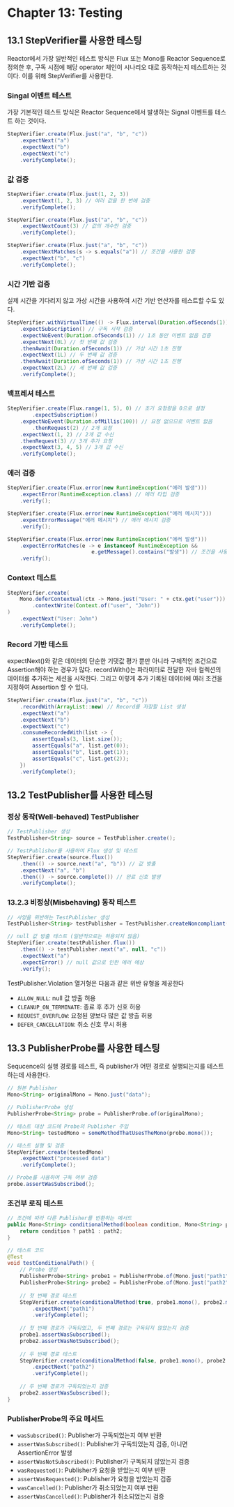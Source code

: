# Chapter 13: Testing

## 13.1 StepVerifier를 사용한 테스팅

Reactor에서 가장 일반적인 테스트 방식은 Flux 또는 Mono를 Reactor Sequence로 정의한 후,
구독 시점에 해당 operator 체인이 시나리오 대로 동작하는지 테스트하는 것이다. 이를 위해 StepVerifier를 사용한다.

### Singal 이벤트 테스트

가장 기본적인 테스트 방식은 Reactor Sequence에서 발생하는 Signal 이벤트를 테스트 하는 것이다.

```java
StepVerifier.create(Flux.just("a", "b", "c"))
    .expectNext("a")
    .expectNext("b")
    .expectNext("c")
    .verifyComplete();
```

### 값 검증

```java
StepVerifier.create(Flux.just(1, 2, 3))
    .expectNext(1, 2, 3) // 여러 값을 한 번에 검증
    .verifyComplete();

StepVerifier.create(Flux.just("a", "b", "c"))
    .expectNextCount(3) // 값의 개수만 검증
    .verifyComplete();

StepVerifier.create(Flux.just("a", "b", "c"))
    .expectNextMatches(s -> s.equals("a")) // 조건을 사용한 검증
    .expectNext("b", "c")
    .verifyComplete();
```

### 시간 기반 검증

실제 시간을 기다리지 않고 가상 시간을 사용하여 시간 기반 연산자를 테스트할 수도 있다.

```java
StepVerifier.withVirtualTime(() -> Flux.interval(Duration.ofSeconds(1)).take(3))
    .expectSubscription() // 구독 시작 검증
    .expectNoEvent(Duration.ofSeconds(1)) // 1초 동안 이벤트 없음 검증
    .expectNext(0L) // 첫 번째 값 검증
    .thenAwait(Duration.ofSeconds(1)) // 가상 시간 1초 진행
    .expectNext(1L) // 두 번째 값 검증
    .thenAwait(Duration.ofSeconds(1)) // 가상 시간 1초 진행
    .expectNext(2L) // 세 번째 값 검증
    .verifyComplete();
```

### 백프레셔 테스트

```java
StepVerifier.create(Flux.range(1, 5), 0) // 초기 요청량을 0으로 설정
        .expectSubscription()
    .expectNoEvent(Duration.ofMillis(100)) // 요청 없으므로 이벤트 없음
        .thenRequest(2) // 2개 요청
    .expectNext(1, 2) // 2개 값 수신
    .thenRequest(3) // 3개 추가 요청
    .expectNext(3, 4, 5) // 3개 값 수신
    .verifyComplete();
```

### 에러 검증

```java
StepVerifier.create(Flux.error(new RuntimeException("에러 발생")))
    .expectError(RuntimeException.class) // 에러 타입 검증
    .verify();

StepVerifier.create(Flux.error(new RuntimeException("에러 메시지")))
    .expectErrorMessage("에러 메시지") // 에러 메시지 검증
    .verify();

StepVerifier.create(Flux.error(new RuntimeException("에러 발생")))
    .expectErrorMatches(e -> e instanceof RuntimeException && 
                           e.getMessage().contains("발생")) // 조건을 사용한 에러 검증
    .verify();
```

### Context 테스트

```java
StepVerifier.create(
    Mono.deferContextual(ctx -> Mono.just("User: " + ctx.get("user")))
        .contextWrite(Context.of("user", "John"))
)
    .expectNext("User: John")
    .verifyComplete();
```

### Record 기반 테스트

expectNext()와 같은 데이터의 단순한 기댓값 평가 뿐만 아니라 구체적인 조건으로 Assertion해야 하는 경우가 많다.
recordWith()는 파라미터로 전달한 자바 컬렉션의 데이터를 추가하는 세션을 시작한다. 그리고 이렇게 추가 기록된 데이터에
여러 조건을 지정하여 Assertion 할 수 있다.

```java
StepVerifier.create(Flux.just("a", "b", "c"))
    .recordWith(ArrayList::new) // Record를 저장할 List 생성
    .expectNext("a")
    .expectNext("b")
    .expectNext("c")
    .consumeRecordedWith(list -> {
        assertEquals(3, list.size());
        assertEquals("a", list.get(0));
        assertEquals("b", list.get(1));
        assertEquals("c", list.get(2));
    })
    .verifyComplete();
```

## 13.2 TestPublisher를 사용한 테스팅

### 정상 동작(Well-behaved) TestPublisher

```java
// TestPublisher 생성
TestPublisher<String> source = TestPublisher.create();

// TestPublisher를 사용하여 Flux 생성 및 테스트
StepVerifier.create(source.flux())
    .then(() -> source.next("a", "b")) // 값 방출
    .expectNext("a", "b")
    .then(() -> source.complete()) // 완료 신호 발생
    .verifyComplete();
```

### 13.2.3 비정상(Misbehaving) 동작 테스트

```java
// 사양을 위반하는 TestPublisher 생성
TestPublisher<String> testPublisher = TestPublisher.createNoncompliant(TestPublisher.Violation.ALLOW_NULL);

// null 값 방출 테스트 (일반적으로는 허용되지 않음)
StepVerifier.create(testPublisher.flux())
    .then(() -> testPublisher.next("a", null, "c"))
    .expectNext("a")
    .expectError() // null 값으로 인한 에러 예상
    .verify();
```

TestPublisher.Violation 열거형은 다음과 같은 위반 유형을 제공한다

- `ALLOW_NULL`: null 값 방출 허용
- `CLEANUP_ON_TERMINATE`: 종료 후 추가 신호 허용
- `REQUEST_OVERFLOW`: 요청된 양보다 많은 값 방출 허용
- `DEFER_CANCELLATION`: 취소 신호 무시 허용

## 13.3 PublisherProbe를 사용한 테스팅

Sequcence의 실행 경로를 테스트, 즉 publisher가 어떤 경로로 실행되는지를 테스트하는데 사용한다.

```java
// 원본 Publisher
Mono<String> originalMono = Mono.just("data");

// PublisherProbe 생성
PublisherProbe<String> probe = PublisherProbe.of(originalMono);

// 테스트 대상 코드에 Probe의 Publisher 주입
Mono<String> testedMono = someMethodThatUsesTheMono(probe.mono());

// 테스트 실행 및 검증
StepVerifier.create(testedMono)
    .expectNext("processed data")
    .verifyComplete();

// Probe를 사용하여 구독 여부 검증
probe.assertWasSubscribed();
```

### 조건부 로직 테스트

```java
// 조건에 따라 다른 Publisher를 반환하는 메서드
public Mono<String> conditionalMethod(boolean condition, Mono<String> path1, Mono<String> path2) {
    return condition ? path1 : path2;
}

// 테스트 코드
@Test
void testConditionalPath() {
    // Probe 생성
    PublisherProbe<String> probe1 = PublisherProbe.of(Mono.just("path1"));
    PublisherProbe<String> probe2 = PublisherProbe.of(Mono.just("path2"));
    
    // 첫 번째 경로 테스트
    StepVerifier.create(conditionalMethod(true, probe1.mono(), probe2.mono()))
        .expectNext("path1")
        .verifyComplete();
    
    // 첫 번째 경로가 구독되었고, 두 번째 경로는 구독되지 않았는지 검증
    probe1.assertWasSubscribed();
    probe2.assertWasNotSubscribed();
    
    // 두 번째 경로 테스트
    StepVerifier.create(conditionalMethod(false, probe1.mono(), probe2.mono()))
        .expectNext("path2")
        .verifyComplete();
    
    // 두 번째 경로가 구독되었는지 검증
    probe2.assertWasSubscribed();
}
```

### PublisherProbe의 주요 메서드

- `wasSubscribed()`: Publisher가 구독되었는지 여부 반환
- `assertWasSubscribed()`: Publisher가 구독되었는지 검증, 아니면 AssertionError 발생
- `assertWasNotSubscribed()`: Publisher가 구독되지 않았는지 검증
- `wasRequested()`: Publisher가 요청을 받았는지 여부 반환
- `assertWasRequested()`: Publisher가 요청을 받았는지 검증
- `wasCancelled()`: Publisher가 취소되었는지 여부 반환
- `assertWasCancelled()`: Publisher가 취소되었는지 검증